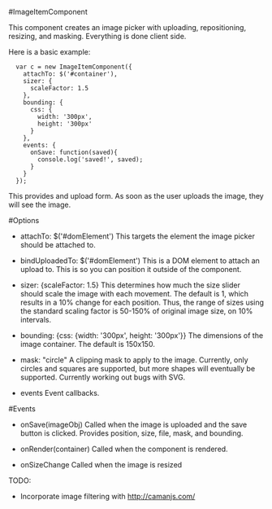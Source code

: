 #ImageItemComponent

This component creates an image picker with uploading, repositioning, resizing, and masking. Everything is done client side.

Here is a basic example:
```
  var c = new ImageItemComponent({
    attachTo: $('#container'),
    sizer: {
      scaleFactor: 1.5
    },
    bounding: {
      css: {
        width: '300px',
        height: '300px'
      }
    },
    events: {
      onSave: function(saved){
        console.log('saved!', saved);
      }
    }
  });
```

This provides and upload form. As soon as the user uploads the image, they will see the image.

#Options

- attachTo: $('#domElement')
This targets the element the image picker should be attached to.
- bindUploadedTo: $('#domElement')
This is a DOM element to attach an upload to. This is so you can position it outside of the component.
- sizer: {scaleFactor: 1.5}
This determines how much the size slider should scale the image with each movement. The default is 1, which results in a 10% change for each position. Thus, the range of sizes using the standard scaling factor is 50-150% of original image size, on 10% intervals.

- bounding: {css: {width: '300px', height: '300px'}}
The dimensions of the image container. The default is 150x150.

- mask: "circle"
A clipping mask to apply to the image. Currently, only circles and squares are supported, but more shapes will eventually be supported. Currently working out bugs with SVG.

- events
Event callbacks.

#Events

- onSave(imageObj)
Called when the image is uploaded and the save button is clicked. Provides position, size, file, mask, and bounding.

- onRender(container)
Called when the component is rendered.

- onSizeChange
Called when the image is resized

TODO:
- Incorporate image filtering with http://camanjs.com/
